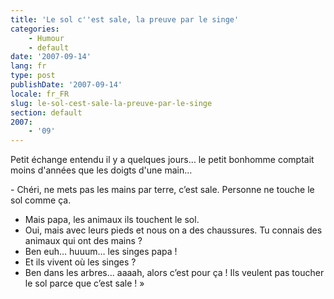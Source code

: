```yaml
---
title: 'Le sol c''est sale, la preuve par le singe'
categories:
    - Humour
    - default
date: '2007-09-14'
lang: fr
type: post
publishDate: '2007-09-14'
locale: fr_FR
slug: le-sol-cest-sale-la-preuve-par-le-singe
section: default
2007:
    - '09'
---
```


Petit échange entendu il y a quelques jours… le petit bonhomme comptait moins d'années que les doigts d'une main…

<!--more-->- Chéri, ne mets pas les mains par terre, c’est sale. Personne ne touche le sol comme ça.
- Mais papa, les animaux ils touchent le sol.
- Oui, mais avec leurs pieds et nous on a des chaussures. Tu connais des animaux qui ont des mains&nbsp;?
- Ben euh… huuum… les singes papa&nbsp;!
- Et ils vivent où les singes&nbsp;?
- Ben dans les arbres… aaaah, alors c’est pour ça&nbsp;! Ils veulent pas toucher le sol parce que c’est sale&nbsp;!&nbsp;»
